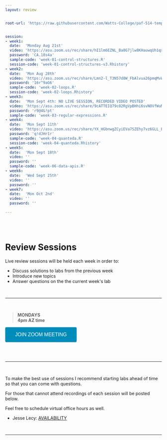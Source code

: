 ```yaml
---
layout: review


root-url: 'https://raw.githubusercontent.com/Watts-College/paf-514-template/main/review-sessions/'


session: 
- week1:
  date:  'Monday Aug 21st'  
  video: 'https://asu.zoom.us/rec/share/hI1lm6EZNL_Ba8G7jlw8KHauwqUh1qsReyXiHT9bmJGwVsmCJRP4R_wBvnP_xn0k.euJ6KVA3Hg1biYsW'
  password: 'CA.18s4a'
  sample-code: 'week-01-control-structures.R' 
  session-code: 'week-01-control-structures-v3.Rhistory' 
- week2:
  date:  'Mon Aug 28th'  
  video: 'https://asu.zoom.us/rec/share/Lmn2-l_T3N57d8W_FbAlvua26pmqMvWHHKbNjpucMn3Q0E8HnSxMTQCmxJbIM3N5.RcsR6UseFDyauG5T' 
  password: '16r^9aG6'
  sample-code: 'week-02-loops.R' 
  session-code: 'week-02-loops.Rhistory' 
- week3:
  date:  'Mon Sept 4th: NO LIVE SESSION, RECORDED VIDEO POSTED'  
  video: 'https://asu.zoom.us/rec/share/9cATTEIQ79c02RgVpBHhi6svNOVfWuMT8JFaAeUv94El_dkvtZjPqMnTvRJ5-Csn.neWR2qE3ZMOIKc4S?startTime=1693800691000'
  password: 'r9@4&!pt'
  sample-code: 'week-03-regular-expressions.R' 
- week4:
  date:  'Mon Sept 11th'  
  video: 'https://asu.zoom.us/rec/share/YX_HGbnwgZCyiEVa7SZEhy7vz6GLL_Bk5rsyoQU7Tpzzm5mFNUpgJnz-vYfJe3_0.ToRJbJMH4tIxNs_n?startTime=1694473409000'
  password: 'q!dJHr1r'
  sample-code: 'week-04-quanteda.R'
  session-code: 'week-04-quanteda.Rhistory'
- week5:
  date:  'Mon Sept 18th'  
  video: ''
  password: ''
  sample-code: 'week-06-data-apis.R'
- week6:
  date:  'Wed Sept 25th'  
  video: ''
  password: ''
- week7:
  date:  'Mon Oct 2nd'  
  video: ''
  password: ''

---
```





<br><br>

# Review Sessions 

Live review sessions will be held each week in order to: 

* Discuss solutions to labs from the previous week 
* Introduce new topics 
* Answer questions on the the current week's lab 


<br> 
<hr>
<br>


> **MONDAYS**    
> **4pm AZ time** 

<a href='https://asu.zoom.us/j/89752412079' target=""> <button class="zoom">JOIN ZOOM MEETING</button></a>

<br>



<!--  **Add to your calendar:** <a target="_blank" href=""><img border="0" src="https://www.google.com/calendar/images/ext/gc_button1_en.gif"></a>  -->




<br> 
<hr>
<br>


To make the best use of sessions I recommend starting labs ahead of time so that you can come with questions. 

For those that cannot attend recordings of each session will be posted below. 

Feel free to schedule virtual office hours as well.   

* Jesse Lecy: [AVAILABILITY](https://www.calendar.com/lecy/meet30/)


<br> 
<hr>
<br>
<br>





<style>
.zoom {
  background-color: #008CBA; 
  border: none;
  color: white;
  padding: 15px 32px;
  text-align: center;
  text-decoration: none;
  display: inline-block;
  font-size: 16px;
  border-radius: 4px;
}
</style>




